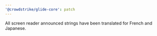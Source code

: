 ```yaml
---
'@crowdstrike/glide-core': patch
---
```


All screen reader announced strings have been translated for French and Japanese.
